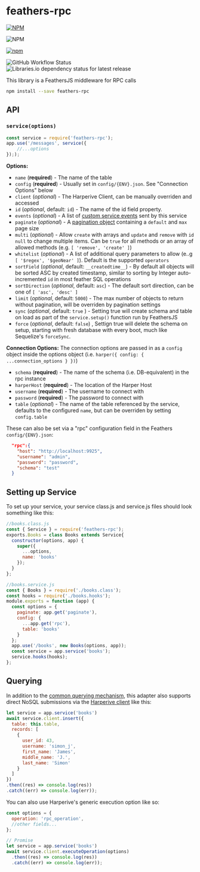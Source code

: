 # feathers-rpc
                    
[![NPM](https://img.shields.io/npm/l/feathers-rpc)](https://github.com/jamesvillarrubia/feathers-rpc/blob/main/LICENSE) 


![NPM](https://img.shields.io/npm/l/feathers-rpc)

[![npm](https://img.shields.io/npm/v/feathers-rpc?label=latest)](https://www.npmjs.com/package/feathers-rpc)

![GitHub Workflow Status](https://img.shields.io/github/actions/workflow/status/jamesvillarrubia/feathers-rpc/npm-publish.yml?branch=main)
![Libraries.io dependency status for latest release](https://img.shields.io/librariesio/release/npm/feathers-rpc)

<!-- [![Download Status](https://img.shields.io/npm/dm/feathers-rpc.svg)](https://www.npmjs.com/package/feathers-rpc) -->

This library is a FeathersJS middleware for RPC calls

```bash
npm install --save feathers-rpc
```

## API

### `service(options)`


```js
const service = require('feathers-rpc');
app.use('/messages', service({
    //...options
}););
```


__Options:__
- `name` (**required**) - The name of the table
- `config` (**required**) - Usually set in `config/{ENV}.json`. See "Connection Options" below
- `client` (*optional*) - The Harperive Client, can be manually overriden and accessed
- `id` (*optional*, default: `id`) - The name of the id field property.
- `events` (*optional*) - A list of [custom service events](https://docs.feathersjs.com/api/events.html#custom-events) sent by this service
- `paginate` (*optional*) - A [pagination object](https://docs.feathersjs.com/api/databases/common.html#pagination) containing a `default` and `max` page size
- `multi` (*optional*) - Allow `create` with arrays and `update` and `remove` with `id` `null` to change multiple items. Can be `true` for all methods or an array of allowed methods (e.g. `[ 'remove', 'create' ]`)
- `whitelist` (*optional*) - A list of additional query parameters to allow (e..g `[ '$regex', '$geoNear' ]`). Default is the supported `operators`
- `sortField` (*optional*, default: `__createdtime__`) - By default all objects will be sorted ASC by created timestamp, similar to sorting by Integer auto-incremented `id` in most feather SQL operations
- `sortDirection` (*optional*, default: `asc`) - The default sort direction, can be one of `[ 'asc', 'desc' ]`
- `limit` (*optional*, default: `5000`) - The max number of objects to return without pagination, will be overriden by pagination settings
- `sync` (*optional*, default: `true` ) - Setting true will create schema and table on load as part of the `service.setup()` function run by FeathersJS
- `force` (*optional*, default: `false`) , Settign true will delete the schema on setup, starting with fresh database with every boot, much like Sequelize's `forceSync`.


__Connection Options:__
The connection options are passed in as a `config` object inside the options object (i.e. `harper({ config: { ...connection_options } })`)
- `schema` (**required**) - The name of the schema (i.e. DB-equivalent) in the rpc instance
- `harperHost` (**required**) - The location of the Harper Host
- `username` (**required**) - The username to connect with
- `password` (**required**) - The password to connect with
- `table` (*optional*) - The name of the table referenced by the service, defaults to the configured `name`, but can be overriden by setting `config.table`

These can also be set via a "rpc" configuration field in the Feathers `config/{ENV}.json`:
```json
  "rpc":{
    "host": "http://localhost:9925",
    "username": "admin",
    "password": "password",
    "schema": "test"
  }
```

## Setting up Service
To set up your service, your service class.js and service.js files should look something like this:

```javascript
//books.class.js
const { Service } = require('feathers-rpc');
exports.Books = class Books extends Service{
  constructor(options, app) {
    super({
      ...options,
      name: 'books'
    });
  }
};

//books.service.js
const { Books } = require('./books.class');
const hooks = require('./books.hooks');
module.exports = function (app) {
  const options = {
    paginate: app.get('paginate'),
    config: {
      ...app.get('rpc'),
      table: 'books'
    }
  };
  app.use('/books', new Books(options, app));
  const service = app.service('books');
  service.hooks(hooks);
};
```


## Querying

In addition to the [common querying mechanism](https://docs.feathersjs.com/api/databases/querying.html), this adapter also supports direct NoSQL submissions via the [Harperive client](https://chandan-24.github.io/Harperive/#/) like this:


```javascript
let service = app.service('books')
await service.client.insert({
  table: this.table,
  records: [
    {
      user_id: 43,
      username: 'simon_j',
      first_name: 'James',
      middle_name: 'J.',
      last_name: 'Simon'
    }
  ]
})
.then((res) => console.log(res))
.catch((err) => console.log(err));
```

You can also use Harperive's generic execution option like so:
```javascript
const options = {
  operation: 'rpc_operation',
  //other fields...
};

// Promise
let service = app.service('books')
await service.client.executeOperation(options)
  .then((res) => console.log(res))
  .catch((err) => console.log(err));
```

